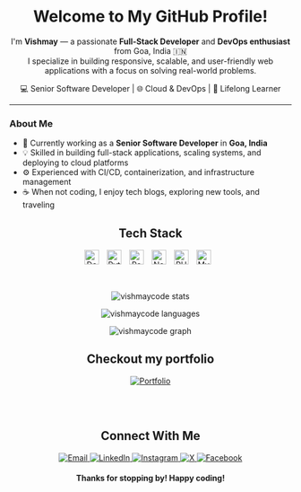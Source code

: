 <h1 align="center">Welcome to My GitHub Profile!</h1>

<p align="center">
  I'm <strong>Vishmay</strong> — a passionate <strong>Full-Stack Developer</strong> and <strong>DevOps enthusiast</strong> from Goa, India 🇮🇳<br>
  I specialize in building responsive, scalable, and user-friendly web applications with a focus on solving real-world problems.
</p>

<p align="center">
  💻 Senior Software Developer | 🌐 Cloud & DevOps | 🧠 Lifelong Learner
</p>

---

### About Me

- 🔭 Currently working as a **Senior Software Developer** in **Goa, India**
- 💡 Skilled in building full-stack applications, scaling systems, and deploying to cloud platforms
- ⚙️ Experienced with CI/CD, containerization, and infrastructure management
- ☕ When not coding, I enjoy tech blogs, exploring new tools, and traveling


<h2 align="center">Tech Stack</h2>

<p align="center">
  <img alt="Docker" width="26px" src="https://cdn.jsdelivr.net/gh/devicons/devicon/icons/docker/docker-original.svg" style="padding-right:10px;" />
  <img alt="Python" width="26px" src="https://cdn.jsdelivr.net/gh/devicons/devicon/icons/python/python-original.svg" style="padding-right:10px;" />
  <img alt="React" width="26px" src="https://cdn.jsdelivr.net/gh/devicons/devicon/icons/react/react-original.svg" style="padding-right:10px;" />
  <img alt="Node.js" width="26px" src="https://cdn.jsdelivr.net/gh/devicons/devicon/icons/nodejs/nodejs-original.svg" style="padding-right:10px;" />
  <img alt="PHP" width="26px" src="https://cdn.jsdelivr.net/gh/devicons/devicon/icons/php/php-original.svg" style="padding-right:10px;" />
  <img alt="MySQL" width="26px" src="https://cdn.jsdelivr.net/gh/devicons/devicon/icons/mysql/mysql-original.svg" style="padding-right:10px;" />
</p>


<br />
<p align="center"><img src="https://github-readme-stats.vercel.app/api?username=vishmaycode&show_icons=true&theme=gotham" alt="vishmaycode stats" />
<br />
<p align="center"><img src="https://github-readme-stats.vercel.app/api/top-langs/?username=vishmaycode&layout=compact&hide_title=1&card_width=400" alt="vishmaycode languages" />
<br />
<p align="center"><img src="https://github-readme-activity-graph.vercel.app/graph?username=vishmaycode&theme=dracula" alt="vishmaycode graph"</p>
<br />

<h2 align="center">Checkout my portfolio</h2>

<p align="center">
    <a href="https://vishcodes.com/">
      <img src="https://img.shields.io/badge/Portfolio-black?style=for-the-badge&logo=googlechrome&logoColor=white" alt="Portfolio" />
    </a>
</p>

<br />
<br />

<h2 align="center">Connect With Me</h2>

<p align="center">
  <a href="mailto:vishmaycode@gmail.com">
    <img src="https://img.shields.io/badge/Email-red?style=for-the-badge&logo=gmail&logoColor=white" alt="Email" />
  </a>
  <a href="https://www.linkedin.com/in/vishmay">
    <img src="https://img.shields.io/badge/LinkedIn-blue?style=for-the-badge&logo=linkedin&logoColor=white" alt="LinkedIn" />
  </a>
  <a href="https://www.instagram.com/__vishmay__/">
    <img src="https://img.shields.io/badge/Instagram-E4405F?style=for-the-badge&logo=instagram&logoColor=white" alt="Instagram" />
  </a>
  <a href="https://x.com/VishmayK7">
    <img src="https://img.shields.io/badge/X-000000?style=for-the-badge&logo=x&logoColor=white" alt="X" />
  </a>
  <a href="https://www.facebook.com/vishmay.karbotkar">
    <img src="https://img.shields.io/badge/Facebook-1877F2?style=for-the-badge&logo=facebook&logoColor=white" alt="Facebook" />
  </a>
</p>



<h4 align="center">Thanks for stopping by! Happy coding!</h4>
